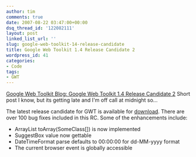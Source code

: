 ```yaml
---
author: tim
comments: true
date: 2007-08-22 03:47:00+00:00
dsq_thread_id: '122082111'
layout: post
linked_list_url: ''
slug: google-web-toolkit-14-release-candidate
title: Google Web Toolkit 1.4 Release Candidate 2
wordpress_id: 41
categories:
- Code
tags:
- GWT
---
```


[Google Web Toolkit Blog: Google Web Toolkit 1.4 Release Candidate
2](http://googlewebtoolkit.blogspot.com/2007/08/google-web-toolkit-14-release-candidate.html) Short post I know, but its getting late and I'm off call at
midnight so...  

The latest release candidate for GWT is available for
[download](http://code.google.com/webtoolkit/download.html#rc). There are over
100 bug fixes included in this RC. Some of the enhancements include:  
  
* ArrayList toArray(SomeClass[]) is now implemented  
*  SuggestBox value now gettable  
*  DateTimeFormat parse defaults to 00:00:00 for dd-MM-yyyy format  
*  The current browser event is globally accessible  

